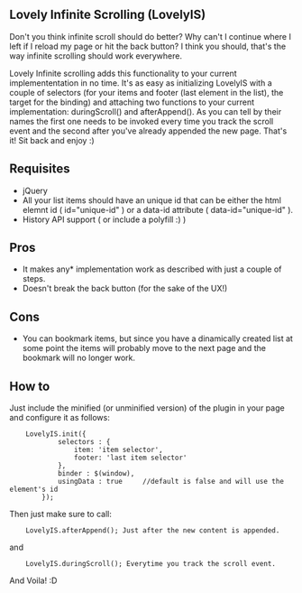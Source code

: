 Lovely Infinite Scrolling (LovelyIS)
------------------------------------


Don't you think infinite scroll should do better? Why can't I continue where I left if I reload my page or hit the back button?
I think you should, that's the way infinite scrolling should work everywhere. 
 
Lovely Infinite scrolling adds this functionality to your current implemententation in no time.
It's as easy as initializing LovelyIS with a couple of selectors (for your items and footer (last element in the list), the target for the binding)
and attaching two functions to your current implementation: duringScroll() and afterAppend(). As you can tell by their names the first one needs to
be invoked every time you track the scroll event and the second after you've already appended the new page. That's it! Sit back and enjoy :)
 
Requisites
----------

* jQuery
* All your list items should have an unique id that can be either the html elemnt id ( id="unique-id" )
or a data-id attribute ( data-id="unique-id" ).
* History API support ( or include a polyfill :) ) 

 
Pros
----
* It makes any* implementation work as described with just a couple of steps.
* Doesn't break the back button (for the sake of the UX!) 

Cons
----
* You can bookmark items, but since you have a dinamically created list at some point the items will probably move to the next
page and the bookmark will no longer work. 

How to
------

Just include the minified (or unminified version) of the plugin in your page and configure it as follows:

        LovelyIS.init({
                selectors : {
                    item: 'item selector',
                    footer: 'last item selector'
                },
                binder : $(window),  
                usingData : true     //default is false and will use the element's id
            });

Then just make sure to call: 

        LovelyIS.afterAppend(); Just after the new content is appended.

and   

        LovelyIS.duringScroll(); Everytime you track the scroll event.

And Voila! :D